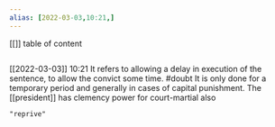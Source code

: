```yaml
---
alias: [2022-03-03,10:21,]
---
```

[[]]
table of content
```toc
```

[[2022-03-03]] 10:21
It refers to allowing a delay in execution of the sentence, to allow the convict some time. #doubt 
It is only done for a temporary period and generally in cases of capital punishment.
The [[president]] has clemency power for court-martial also
```query
"reprive"
```